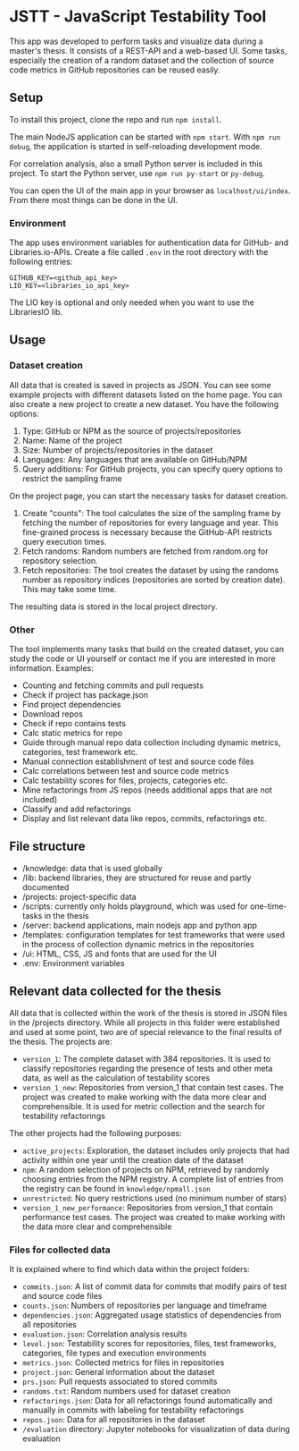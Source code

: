 # JSTT - JavaScript Testability Tool
This app was developed to perform tasks and visualize data during a master's thesis. It consists of a REST-API and a web-based UI. Some tasks, especially the creation of a random dataset and the collection of source code metrics in GitHub repositories can be reused easily.

## Setup
To install this project, clone the repo and run `npm install`.

The main NodeJS application can be started with `npm start`. With `npm run debug`, the application is started in self-reloading development mode.

For correlation analysis, also a small Python server is included in this project. To start the Python server, use `npm run py-start` or `py-debug`.

You can open the UI of the main app in your browser as `localhost/ui/index`. From there most things can be done in the UI.

### Environment
The app uses environment variables for authentication data for GitHub- and Libraries.io-APIs. Create a file called `.env` in the root directory with the following entries:
```
GITHUB_KEY=<github_api_key>
LIO_KEY=<libraries_io_api_key>
```
The LIO key is optional and only needed when you want to use the LibrariesIO lib.

## Usage

### Dataset creation

All data that is created is saved in projects as JSON. You can see some example projects with different datasets listed on the home page. You can also create a new project to create a new dataset. You have the following options:
1. Type: GitHub or NPM as the source of projects/repositories
2. Name: Name of the project
3. Size: Number of projects/repositories in the dataset
4. Languages: Any languages that are available on GitHub/NPM
5. Query additions: For GitHub projects, you can specify query options to restrict the sampling frame

On the project page, you can start the necessary tasks for dataset creation.
1. Create "counts": The tool calculates the size of the sampling frame by fetching the number of repositories for every language and year. This fine-grained process is necessary because the GitHub-API restricts query execution times.
2. Fetch randoms: Random numbers are fetched from random.org for repository selection.
3. Fetch repositories: The tool creates the dataset by using the randoms number as repository indices (repositories are sorted by creation date). This may take some time.

The resulting data is stored in the local project directory.

### Other

The tool implements many tasks that build on the created dataset, you can study the code or UI yourself or contact me if you are interested in more information.
Examples:
- Counting and fetching commits and pull requests
- Check if project has package.json
- Find project dependencies
- Download repos
- Check if repo contains tests
- Calc static metrics for repo
- Guide through manual repo data collection including dynamic metrics, categories, test framework etc.
- Manual connection establishment of test and source code files
- Calc correlations between test and source code metrics
- Calc testability scores for files, projects, categories etc.
- Mine refactorings from JS repos (needs additional apps that are not included)
- Classify and add refactorings
- Display and list relevant data like repos, commits, refactorings etc.

## File structure
- /knowledge: data that is used globally
- /lib: backend libraries, they are structured for reuse and partly documented
- /projects: project-specific data
- /scripts: currently only holds playground, which was used for one-time-tasks in the thesis
- /server: backend applications, main nodejs app and python app
- /templates: configuration templates for test frameworks that were used in the process of collection dynamic metrics in the repositories
- /ui: HTML, CSS, JS and fonts that are used for the UI
- .env: Environment variables

## Relevant data collected for the thesis
All data that is collected within the work of the thesis is stored in JSON files in the /projects directory. While all projects in this folder were established and used at some point, two are of special relevance to the final results of the thesis. The projects are:
- `version_1`: The complete dataset with 384 repositories. It is used to classify repositories regarding the presence of tests and other meta data, as well as the calculation of testability scores
- `version_1_new`: Repositories from version_1 that contain test cases. The project was created to make working with the data more clear and comprehensible. It is used for metric collection and the search for testability refactorings

The other projects had the following purposes:
- `active_projects`: Exploration, the dataset includes only projects that had activity within one year until the creation date of the dataset
- `npm`: A random selection of projects on NPM, retrieved by randomly choosing entries from the NPM registry. A complete list of entries from the registry can be found in `knowledge/npmall.json`
- `unrestricted`: No query restrictions used (no minimum number of stars)
- `version_1_new_performance`: Repositories from version_1 that contain performance test cases. The project was created to make working with the data more clear and comprehensible

### Files for collected data
It is explained where to find which data within the project folders:
- `commits.json`: A list of commit data for commits that modify pairs of test and source code files
- `counts.json`: Numbers of repositories per language and timeframe
- `dependencies.json`: Aggregated usage statistics of dependencies from all repositories
- `evaluation.json`: Correlation analysis results
- `level.json`: Testability scores for repositories, files, test frameworks, categories, file types and execution environments
- `metrics.json`: Collected metrics for files in repositories
- `project.json`: General information about the dataset
- `prs.json`: Pull requests associated to stored commits
- `randoms.txt`: Random numbers used for dataset creation
- `refactorings.json`: Data for all refactorings found automatically and manually in commits with labeling for testability refactorings
- `repos.json`: Data for all repositories in the dataset
- `/evaluation` directory: Jupyter notebooks for visualization of data during evaluation